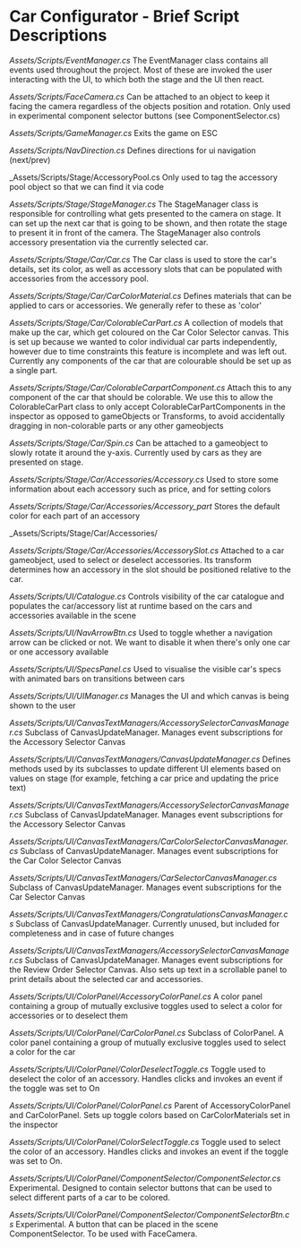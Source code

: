 # Car Configurator - Brief Script Descriptions

_Assets/Scripts/EventManager.cs_
The EventManager class contains all events used throughout the project. Most of these are invoked the user interacting with the UI, to which both the stage and the UI then react.

_Assets/Scripts/FaceCamera.cs_
Can be attached to an object to keep it facing the camera regardless of the objects position and rotation. Only used in experimental component selector buttons (see ComponentSelector.cs)

_Assets/Scripts/GameManager.cs_
Exits the game on ESC

_Assets/Scripts/NavDirection.cs_
Defines directions for ui navigation (next/prev)

_Assets/Scripts/Stage/AccessoryPool.cs
Only used to tag the accessory pool object so that we can find it via code

_Assets/Scripts/Stage/StageManager.cs_
The StageManager class is responsible for controlling what gets presented to the camera on stage. It can set up the next car that is going to be shown, and then rotate the stage to present it in front of the camera. The StageManager also controls accessory presentation via the currently selected car.

_Assets/Scripts/Stage/Car/Car.cs_
The Car class is used to store the car's details, set its color, as well as accessory slots that can be populated with accessories from the accessory pool.

_Assets/Scripts/Stage/Car/CarColorMaterial.cs_
Defines materials that can be applied to cars or accessories. We generally refer to these as 'color'

_Assets/Scripts/Stage/Car/ColorableCarPart.cs_
A collection of models that make up the car, which get coloured on the Car Color Selector canvas. This is set up because we wanted to color individual car parts independently, however due to time constraints this feature is incomplete and was left out. Currently any components of the car that are colourable should be set up as a single part.

_Assets/Scripts/Stage/Car/ColorableCarpartComponent.cs_
Attach this to any component of the car that should be colorable. We use this to allow the ColorableCarPart class to only accept ColorableCarPartComponents in the inspector as opposed to gameObjects or Transforms, to avoid accidentally dragging in non-colorable parts or any other gameobjects

_Assets/Scripts/Stage/Car/Spin.cs_
Can be attached to a gameobject to slowly rotate it around the y-axis. Currently used by cars as they are presented on stage.

_Assets/Scripts/Stage/Car/Accessories/Accessory.cs_
Used to store some information about each accessory such as price, and for setting colors

_Assets/Scripts/Stage/Car/Accessories/Accessory_part_
Stores the default color for each part of an accessory

_Assets/Scripts/Stage/Car/Accessories/

_Assets/Scripts/Stage/Car/Accessories/AccessorySlot.cs_
Attached to a car gameobject, used to select or deselect accessories. Its transform determines how an accessory in the slot should be positioned relative to the car.

_Assets/Scripts/UI/Catalogue.cs_
Controls visibility of the car catalogue and populates the car/accessory list at runtime based on the cars and accessories available in the scene

_Assets/Scripts/UI/NavArrowBtn.cs_
Used to toggle whether a navigation arrow can be clicked or not. We want to disable it when there's only one car or one accessory available

_Assets/Scripts/UI/SpecsPanel.cs_
Used to visualise the visible car's specs with animated bars on transitions between cars

_Assets/Scripts/UI/UIManager.cs_
Manages the UI and which canvas is being shown to the user

_Assets/Scripts/UI/CanvasTextManagers/AccessorySelectorCanvasManager.cs_
Subclass of CanvasUpdateManager. Manages event subscriptions for the Accessory Selector Canvas

_Assets/Scripts/UI/CanvasTextManagers/CanvasUpdateManager.cs_
Defines methods used by its subclasses to update different UI elements based on values on stage (for example, fetching a car price and updating the price text)

_Assets/Scripts/UI/CanvasTextManagers/AccessorySelectorCanvasManager.cs_
Subclass of CanvasUpdateManager. Manages event subscriptions for the Accessory Selector Canvas

_Assets/Scripts/UI/CanvasTextManagers/CarColorSelectorCanvasManager.cs_
Subclass of CanvasUpdateManager. Manages event subscriptions for the Car Color Selector Canvas

_Assets/Scripts/UI/CanvasTextManagers/CarSelectorCanvasManager.cs_
Subclass of CanvasUpdateManager. Manages event subscriptions for the Car Selector Canvas

_Assets/Scripts/UI/CanvasTextManagers/CongratulationsCanvasManager.cs_
Subclass of CanvasUpdateManager. Currently unused, but included for completeness and in case of future changes

_Assets/Scripts/UI/CanvasTextManagers/AccessorySelectorCanvasManager.cs_
Subclass of CanvasUpdateManager. Manages event subscriptions for the Review Order Selector Canvas. Also sets up text in a scrollable panel to print details about the selected car and accessories.

_Assets/Scripts/UI/ColorPanel/AccessoryColorPanel.cs_
A color panel containing a group of mutually exclusive toggles used to select a color for accessories or to deselect them

_Assets/Scripts/UI/ColorPanel/CarColorPanel.cs_
Subclass of ColorPanel. A color panel containing a group of mutually exclusive toggles used to select a color for the car

_Assets/Scripts/UI/ColorPanel/ColorDeselectToggle.cs_
Toggle used to deselect the color of an accessory. Handles clicks and invokes an event if the toggle was set to On

_Assets/Scripts/UI/ColorPanel/ColorPanel.cs_
Parent of AccessoryColorPanel and CarColorPanel. Sets up toggle colors based on CarColorMaterials set in the inspector

_Assets/Scripts/UI/ColorPanel/ColorSelectToggle.cs_
Toggle used to select the color of an accessory. Handles clicks and invokes an event if the toggle was set to On. 

_Assets/Scripts/UI/ColorPanel/ComponentSelector/ComponentSelector.cs_
Experimental. Designed to contain selector buttons that can be used to select different parts of a car to be colored. 

_Assets/Scripts/UI/ColorPanel/ComponentSelector/ComponentSelectorBtn.cs_
Experimental. A button that can be placed in the scene ComponentSelector. To be used with FaceCamera.

